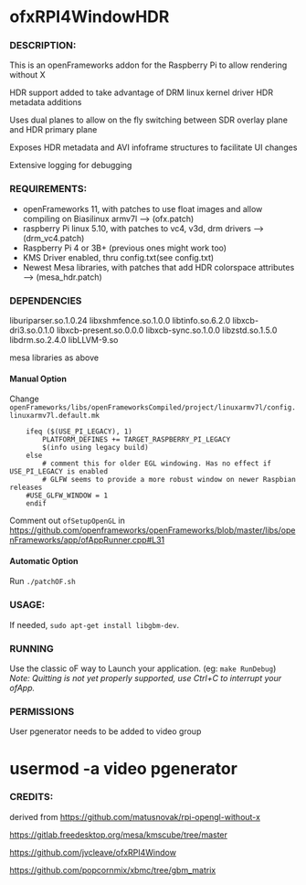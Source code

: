 # ofxRPI4WindowHDR

### DESCRIPTION:   
This is an openFrameworks addon for the Raspberry Pi to allow rendering without X

HDR support added to take advantage of DRM linux kernel driver HDR metadata additions

Uses dual planes to allow on the fly switching between SDR overlay plane and HDR primary plane

Exposes HDR metadata and AVI infoframe structures to facilitate UI changes 

Extensive logging for debugging




### REQUIREMENTS:   
- openFrameworks 11, with patches to use float images and allow compiling on Biasilinux armv7l --> (ofx.patch)
- raspberry Pi linux 5.10, with patches to vc4, v3d, drm drivers --> (drm_vc4.patch)
- Raspberry Pi 4 or 3B+ (previous ones might work too)
- KMS Driver enabled, thru config.txt(see config.txt) 
- Newest Mesa libraries, with patches that add HDR colorspace attributes --> (mesa_hdr.patch)

### DEPENDENCIES
liburiparser.so.1.0.24
libxshmfence.so.1.0.0
libtinfo.so.6.2.0
libxcb-dri3.so.0.1.0
libxcb-present.so.0.0.0
libxcb-sync.so.1.0.0
libzstd.so.1.5.0
libdrm.so.2.4.0
libLLVM-9.so

mesa libraries as above 



 #### Manual Option  
Change `openFrameworks/libs/openFrameworksCompiled/project/linuxarmv7l/config.linuxarmv7l.default.mk`   

```
    ifeq ($(USE_PI_LEGACY), 1)
    	PLATFORM_DEFINES += TARGET_RASPBERRY_PI_LEGACY
        $(info using legacy build)
    else
    	# comment this for older EGL windowing. Has no effect if USE_PI_LEGACY is enabled
    	# GLFW seems to provide a more robust window on newer Raspbian releases
	#USE_GLFW_WINDOW = 1
    endif
```
    
Comment out `ofSetupOpenGL` in 
https://github.com/openframeworks/openFrameworks/blob/master/libs/openFrameworks/app/ofAppRunner.cpp#L31

#### Automatic Option  
Run `./patchOF.sh`

### USAGE:   
 
If needed, `sudo apt-get install libgbm-dev`.

### RUNNING
Use the classic oF way to Launch your application. (eg: `make RunDebug`)  
*Note: Quitting is not yet properly supported, use Ctrl+C to interrupt your ofApp.*

### PERMISSIONS
User pgenerator needs to be added to video group
# usermod -a video pgenerator

### CREDITS:   
derived from 
https://github.com/matusnovak/rpi-opengl-without-x

https://gitlab.freedesktop.org/mesa/kmscube/tree/master

https://github.com/jvcleave/ofxRPI4Window

https://github.com/popcornmix/xbmc/tree/gbm_matrix


